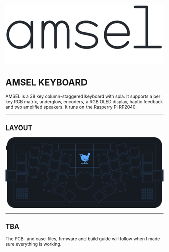 <picture>
  <source media="(prefers-color-scheme: dark)" srcset="/docs/images/amsel-font-logo-dark.svg">
  <source media="(prefers-color-scheme: light)" srcset="/docs/images/amsel-font-logo-bright.svg">
  <img alt="Amsel logo font" src="/docs/images/amsel-font-logo-bright.svg">
</picture>

# AMSEL KEYBOARD

AMSEL is a 38 key column-staggered keyboard with spla. It supports a per key RGB matrix, underglow, encoders, a RGB OLED display, haptic feedback and two amplified speakers. It runs on the Rasperry Pi RP2040.

***

## LAYOUT

![AMSEL layout](/docs/images/amsel-layout.svg)

***

## TBA

The PCB- and case-files, firmware and build guide will follow when I made sure everything is working.